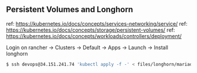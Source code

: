 ## Persistent Volumes and Longhorn

ref: https://kubernetes.io/docs/concepts/services-networking/service/
ref: https://kubernetes.io/docs/concepts/storage/persistent-volumes/
ref: https://kubernetes.io/docs/concepts/workloads/controllers/deployment/

Login on rancher -> Clusters -> Default -> Apps -> Launch -> Install longhorn

```sh
$ ssh devops@34.151.241.74 'kubectl apply -f -' < files/longhorn/mariadb-longhorn-volume.yaml
```
